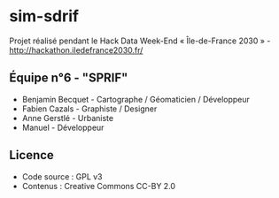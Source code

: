 sim-sdrif
=========

Projet réalisé pendant le Hack Data Week-End « Île-de-France 2030 » - http://hackathon.iledefrance2030.fr/

## Équipe n°6 - "SPRIF"

* Benjamin Becquet - Cartographe / Géomaticien / Développeur
* Fabien Cazals - Graphiste / Designer
* Anne Gerstlé - Urbaniste
* Manuel - Développeur

## Licence

* Code source : GPL v3
* Contenus : Creative Commons CC-BY 2.0

